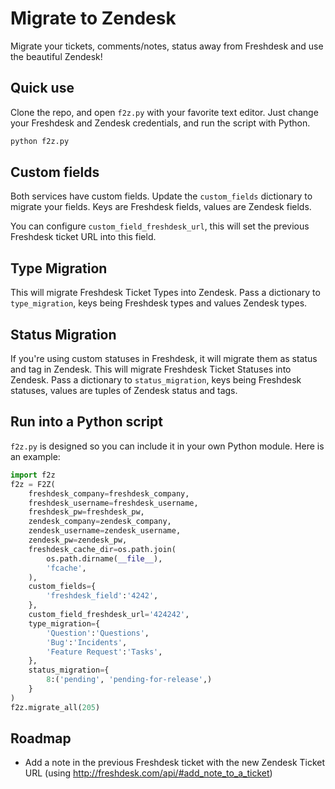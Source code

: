 Migrate to Zendesk
==================

Migrate your tickets, comments/notes, status away from Freshdesk and use
the beautiful Zendesk!

Quick use
---------

Clone the repo, and open `f2z.py` with your favorite text editor.
Just change your Freshdesk and Zendesk credentials, and run the script with
Python.

```sh
python f2z.py
```

Custom fields
-------------

Both services have custom fields. Update the `custom_fields` dictionary
to migrate your fields. Keys are Freshdesk fields, values are Zendesk fields.

You can configure `custom_field_freshdesk_url`, this will set the previous
Freshdesk ticket URL into this field.

Type Migration
--------------

This will migrate Freshdesk Ticket Types into Zendesk. Pass a dictionary to
`type_migration`, keys being Freshdesk types and values Zendesk types.

Status Migration
----------------

If you're using custom statuses in Freshdesk, it will migrate them as status
and tag in Zendesk.
This will migrate Freshdesk Ticket Statuses into Zendesk. Pass a dictionary to
`status_migration`, keys being Freshdesk statuses, values are tuples of Zendesk
status and tags.

Run into a Python script
------------------------

`f2z.py` is designed so you can include it in your own Python module. Here is an example:

```python
import f2z
f2z = F2Z(
	freshdesk_company=freshdesk_company,
	freshdesk_username=freshdesk_username,
	freshdesk_pw=freshdesk_pw,
	zendesk_company=zendesk_company,
	zendesk_username=zendesk_username,
	zendesk_pw=zendesk_pw,
	freshdesk_cache_dir=os.path.join(
		os.path.dirname(__file__),
		'fcache',
	),
	custom_fields={
		'freshdesk_field':'4242',
	},
	custom_field_freshdesk_url='424242',
	type_migration={
		'Question':'Questions',
		'Bug':'Incidents',
		'Feature Request':'Tasks',
	},
	status_migration={
		8:('pending', 'pending-for-release',)
	}
)
f2z.migrate_all(205)
```

Roadmap
-------

* Add a note in the previous Freshdesk ticket with the new Zendesk Ticket URL (using http://freshdesk.com/api/#add_note_to_a_ticket)

